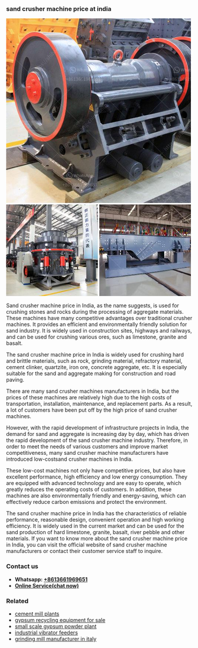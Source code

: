 <h3>sand crusher machine price at india</h3><img src='1706767158.jpg' alt=''><p>Sand crusher machine price in India, as the name suggests, is used for crushing stones and rocks during the processing of aggregate materials. These machines have many competitive advantages over traditional crusher machines. It provides an efficient and environmentally friendly solution for sand industry. It is widely used in construction sites, highways and railways, and can be used for crushing various ores, such as limestone, granite and basalt.</p><p>The sand crusher machine price in India is widely used for crushing hard and brittle materials, such as rock, grinding material, refractory material, cement clinker, quartzite, iron ore, concrete aggregate, etc. It is especially suitable for the sand and aggregate making for construction and road paving.</p><p>There are many sand crusher machines manufacturers in India, but the prices of these machines are relatively high due to the high costs of transportation, installation, maintenance, and replacement parts. As a result, a lot of customers have been put off by the high price of sand crusher machines.</p><p>However, with the rapid development of infrastructure projects in India, the demand for sand and aggregate is increasing day by day, which has driven the rapid development of the sand crusher machine industry. Therefore, in order to meet the needs of various customers and improve market competitiveness, many sand crusher machine manufacturers have introduced low-costsand crusher machines in India. </p><p>These low-cost machines not only have competitive prices, but also have excellent performance, high efficiency and low energy consumption. They are equipped with advanced technology and are easy to operate, which greatly reduces the operating costs of customers. In addition, these machines are also environmentally friendly and energy-saving, which can effectively reduce carbon emissions and protect the environment.</p><p>The sand crusher machine price in India has the characteristics of reliable performance, reasonable design, convenient operation and high working efficiency. It is widely used in the current market and can be used for the sand production of hard limestone, granite, basalt, river pebble and other materials. If you want to know more about the sand crusher machine price in India, you can visit the official website of sand crusher machine manufacturers or contact their customer service staff to inquire.</p><h3>Contact us</h3><ul><li><strong>Whatsapp:&nbsp;<a href="https://wa.me/8613661969651">+8613661969651</a></strong></li><li><a href="https://swt.shibang-china.com/?git&amp;zhl&amp;sand crusher machine price at india"><strong>Online Service(chat now)</strong></a></li></ul><h3>Related</h3><ul><li><a href='cement mill plants.md'>cement mill plants</a></li><li><a href='gypsum recycling equipment for sale.md'>gypsum recycling equipment for sale</a></li><li><a href='small scale gypsum powder plant.md'>small scale gypsum powder plant</a></li><li><a href='industrial vibrator feeders.md'>industrial vibrator feeders</a></li><li><a href='grinding mill manufacturer in italy.md'>grinding mill manufacturer in italy</a></li></ul>